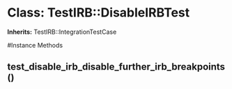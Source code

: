 # Class: TestIRB::DisableIRBTest
**Inherits:** TestIRB::IntegrationTestCase
    




#Instance Methods
## test_disable_irb_disable_further_irb_breakpoints() [](#method-i-test_disable_irb_disable_further_irb_breakpoints)


